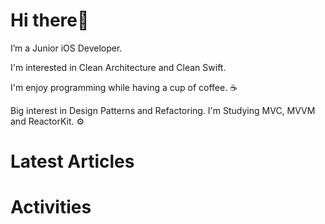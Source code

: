 # Hi there👋 
I’m a Junior iOS Developer. 

I'm interested in Clean Architecture and Clean Swift.

I'm enjoy programming while having a cup of coffee. ☕️

Big interest in Design Patterns and Refactoring. I'm Studying MVC, MVVM and ReactorKit. ⚙️

# Latest Articles

# Activities
